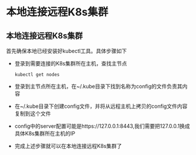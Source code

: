 # 本地连接远程K8s集群

## 本地连接远程K8s集群
首先确保本地已经安装好kubectl工具。具体步骤如下

- 登录到需要连接的K8s集群所在主机，查找主节点
    ```
    kubectl get nodes
    ```

- 登录到主节点所在主机，在~/.kube目录下找到名称为config的文件负责其内容

- 在~/.kube目录下创建config文件，并将从远程主机上拷贝的config文件内容复制到这个文件

- config中的server配置可能是https://127.0.0.1:8443,我们需要把127.0.0.1换成具体K8s集群所在主机的IP

- 完成上述步骤就可以在本地连接远程K8s集群了